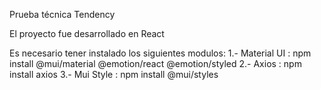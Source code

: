 Prueba técnica Tendency

El proyecto fue desarrollado en React

Es necesario tener instalado los siguientes modulos:
  1.- Material UI : npm install @mui/material @emotion/react @emotion/styled
  2.- Axios : npm install axios
  3.- Mui Style : npm install @mui/styles
  
